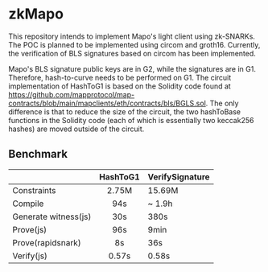 # zkMapo

This repository intends to implement Mapo's light client using zk-SNARKs. The POC is planned to be implemented using circom and groth16. Currently, the verification of BLS signatures based on circom has been implemented.

Mapo's BLS signature public keys are in G2, while the signatures are in G1. Therefore, hash-to-curve needs to be performed on G1. The circuit implementation of HashToG1 is based on the Solidity code found at https://github.com/mapprotocol/map-contracts/blob/main/mapclients/eth/contracts/bls/BGLS.sol. The only difference is that to reduce the size of the circuit, the two hashToBase functions in the Solidity code (each of which is essentially two keccak256 hashes) are moved outside of the circuit.

## Benchmark

|                      | HashToG1    | VerifySignature |
| -------------------- | :---------: | --------------  |
| Constraints          | 2.75M       | 15.69M          |
| Compile              | 94s         | ~ 1.9h          |
| Generate witness(js) | 30s         | 380s            |
| Prove(js)            | 96s         | 9min            |
| Prove(rapidsnark)    |  8s         |  36s            |
| Verify(js)           | 0.57s       | 0.58s           |